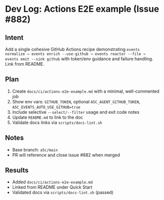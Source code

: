 # Dev Log: Actions E2E example (Issue #882)

## Intent

Add a single cohesive GitHub Actions recipe demonstrating `events normalize → events enrich --use-github → events reactor --file → events emit --sink github` with token/env guidance and failure handling. Link from README.

## Plan

1. Create `docs/ci/actions-e2e-example.md` with a minimal, well-commented job
2. Show env vars: `GITHUB_TOKEN`, optional `A5C_AGENT_GITHUB_TOKEN`, `A5C_EVENTS_AUTO_USE_GITHUB=true`
3. Include selective `--select/--filter` usage and exit code notes
4. Update `README.md` to link to the doc
5. Validate docs links via `scripts/docs-lint.sh`

## Notes

- Base branch: `a5c/main`
- PR will reference and close issue #882 when merged

## Results

- Added `docs/ci/actions-e2e-example.md`
- Linked from README under Quick Start
- Validated docs via `scripts/docs-lint.sh` (passed)
